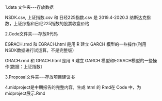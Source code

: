 ﻿1.data 文件夹---存放数据 

NSDK.csv, 上证指数.csv 和 日经225指数.csv 是 2019.4-2020.3 纳斯达克指数，上证综指和日经225指数的股票收盘价格

2.Code文件夹---存放R代码

EGRACH.rmd 和 EGRACH.html 是用 R 建立 GARCH 模型的一些操作(利用NSDK数据进行试运算，不是完整版）
 
GRACH.rmd 和 GRACH.html 是用 R 建立 GARCH 模型和EGRACH模型的一些操作(数据：上证指数）

3.Proposal文件夹---存放项目建议书  

4.midproject是中期报告的完整内容，生成 html 的 Rmd在 Code 中，为 midproject展示.Rmd

